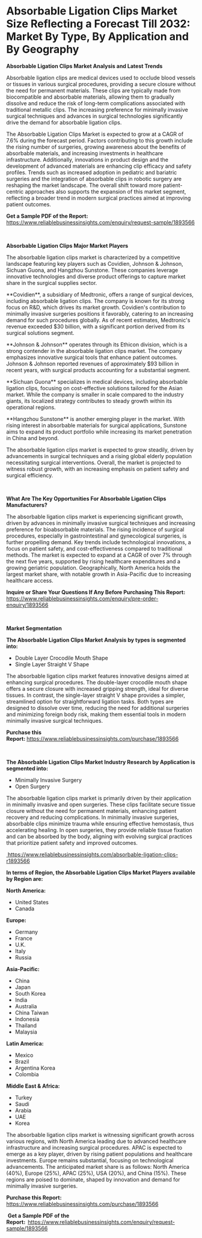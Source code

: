 <p><h1>Absorbable Ligation Clips Market Size Reflecting a Forecast Till 2032: Market By Type, By Application and By Geography</h1></p><p><strong>Absorbable Ligation Clips Market Analysis and Latest Trends</strong></p>
<p><p>Absorbable ligation clips are medical devices used to occlude blood vessels or tissues in various surgical procedures, providing a secure closure without the need for permanent materials. These clips are typically made from biocompatible and absorbable materials, allowing them to gradually dissolve and reduce the risk of long-term complications associated with traditional metallic clips. The increasing preference for minimally invasive surgical techniques and advances in surgical technologies significantly drive the demand for absorbable ligation clips.</p><p>The Absorbable Ligation Clips Market is expected to grow at a CAGR of 7.6% during the forecast period. Factors contributing to this growth include the rising number of surgeries, growing awareness about the benefits of absorbable materials, and increasing investments in healthcare infrastructure. Additionally, innovations in product design and the development of advanced materials are enhancing clip efficacy and safety profiles. Trends such as increased adoption in pediatric and bariatric surgeries and the integration of absorbable clips in robotic surgery are reshaping the market landscape. The overall shift toward more patient-centric approaches also supports the expansion of this market segment, reflecting a broader trend in modern surgical practices aimed at improving patient outcomes.</p></p>
<p><strong>Get a Sample PDF of the Report:&nbsp;</strong> <a href="https://www.reliablebusinessinsights.com/enquiry/request-sample/1893566?utm_campaign=62&utm_medium=2&utm_source=Github&utm_content=ia&utm_term=14042025&utm_id=absorbable-ligation-clips">https://www.reliablebusinessinsights.com/enquiry/request-sample/1893566</a></p>
<p>&nbsp;</p>
<p><strong>Absorbable Ligation Clips Major Market Players</strong></p>
<p><p>The absorbable ligation clips market is characterized by a competitive landscape featuring key players such as Covidien, Johnson & Johnson, Sichuan Guona, and Hangzhou Sunstone. These companies leverage innovative technologies and diverse product offerings to capture market share in the surgical supplies sector.</p><p>**Covidien**, a subsidiary of Medtronic, offers a range of surgical devices, including absorbable ligation clips. The company is known for its strong focus on R&D, which drives its market growth. Covidien's contribution to minimally invasive surgeries positions it favorably, catering to an increasing demand for such procedures globally. As of recent estimates, Medtronic's revenue exceeded $30 billion, with a significant portion derived from its surgical solutions segment.</p><p>**Johnson & Johnson** operates through its Ethicon division, which is a strong contender in the absorbable ligation clips market. The company emphasizes innovative surgical tools that enhance patient outcomes. Johnson & Johnson reported revenues of approximately $93 billion in recent years, with surgical products accounting for a substantial segment.</p><p>**Sichuan Guona** specializes in medical devices, including absorbable ligation clips, focusing on cost-effective solutions tailored for the Asian market. While the company is smaller in scale compared to the industry giants, its localized strategy contributes to steady growth within its operational regions.</p><p>**Hangzhou Sunstone** is another emerging player in the market. With rising interest in absorbable materials for surgical applications, Sunstone aims to expand its product portfolio while increasing its market penetration in China and beyond.</p><p>The absorbable ligation clips market is expected to grow steadily, driven by advancements in surgical techniques and a rising global elderly population necessitating surgical interventions. Overall, the market is projected to witness robust growth, with an increasing emphasis on patient safety and surgical efficiency.</p></p>
<p>&nbsp;</p>
<p><strong>What Are The Key Opportunities For Absorbable Ligation Clips Manufacturers?</strong></p>
<p><p>The absorbable ligation clips market is experiencing significant growth, driven by advances in minimally invasive surgical techniques and increasing preference for bioabsorbable materials. The rising incidence of surgical procedures, especially in gastrointestinal and gynecological surgeries, is further propelling demand. Key trends include technological innovations, a focus on patient safety, and cost-effectiveness compared to traditional methods. The market is expected to expand at a CAGR of over 7% through the next five years, supported by rising healthcare expenditures and a growing geriatric population. Geographically, North America holds the largest market share, with notable growth in Asia-Pacific due to increasing healthcare access.</p></p>
<p><strong>Inquire or Share Your Questions If Any Before Purchasing This Report:</strong> <a href="https://www.reliablebusinessinsights.com/enquiry/pre-order-enquiry/1893566?utm_campaign=62&utm_medium=2&utm_source=Github&utm_content=ia&utm_term=14042025&utm_id=absorbable-ligation-clips">https://www.reliablebusinessinsights.com/enquiry/pre-order-enquiry/1893566</a></p>
<p>&nbsp;</p>
<p><strong>Market Segmentation</strong></p>
<p><strong>The Absorbable Ligation Clips Market Analysis by types is segmented into:</strong></p>
<p><ul><li>Double Layer Crocodile Mouth Shape</li><li>Single Layer Straight V Shape</li></ul></p>
<p><p>The absorbable ligation clips market features innovative designs aimed at enhancing surgical procedures. The double-layer crocodile mouth shape offers a secure closure with increased gripping strength, ideal for diverse tissues. In contrast, the single-layer straight V shape provides a simpler, streamlined option for straightforward ligation tasks. Both types are designed to dissolve over time, reducing the need for additional surgeries and minimizing foreign body risk, making them essential tools in modern minimally invasive surgical techniques.</p></p>
<p><strong>Purchase this Report:&nbsp;</strong><a href="https://www.reliablebusinessinsights.com/purchase/1893566?utm_campaign=62&utm_medium=2&utm_source=Github&utm_content=ia&utm_term=14042025&utm_id=absorbable-ligation-clips">https://www.reliablebusinessinsights.com/purchase/1893566</a></p>
<p>&nbsp;</p>
<p><strong>The Absorbable Ligation Clips Market Industry Research by Application is segmented into:</strong></p>
<p><ul><li>Minimally Invasive Surgery</li><li>Open Surgery</li></ul></p>
<p><p>The absorbable ligation clips market is primarily driven by their application in minimally invasive and open surgeries. These clips facilitate secure tissue closure without the need for permanent materials, enhancing patient recovery and reducing complications. In minimally invasive surgeries, absorbable clips minimize trauma while ensuring effective hemostasis, thus accelerating healing. In open surgeries, they provide reliable tissue fixation and can be absorbed by the body, aligning with evolving surgical practices that prioritize patient safety and improved outcomes.</p></p>
<p><a href="https://www.reliablebusinessinsights.com/absorbable-ligation-clips-r1893566?utm_campaign=62&utm_medium=2&utm_source=Github&utm_content=ia&utm_term=14042025&utm_id=absorbable-ligation-clips">&nbsp;https://www.reliablebusinessinsights.com/absorbable-ligation-clips-r1893566</a></p>
<p><strong>In terms of Region, the Absorbable Ligation Clips Market Players available by Region are:</strong></p>
<p>
    <p> <strong> North America: </strong>
        <ul>
            <li>United States</li>
            <li>Canada</li>
        </ul>
        </p> 
    <p> <strong> Europe: </strong>
        <ul>
            <li>Germany</li>
            <li>France</li>
            <li>U.K.</li>
            <li>Italy</li>
            <li>Russia</li>
        </ul>
        </p> 
    <p> <strong> Asia-Pacific: </strong>
        <ul>
            <li>China</li>
            <li>Japan</li>
            <li>South Korea</li>
            <li>India</li>
            <li>Australia</li>
            <li>China Taiwan</li>
            <li>Indonesia</li>
            <li>Thailand</li>
            <li>Malaysia</li>
        </ul>
        </p> 
    <p> <strong> Latin America: </strong>
        <ul>
            <li>Mexico</li>
            <li>Brazil</li>
            <li>Argentina Korea</li>
            <li>Colombia</li>
        </ul>
        </p> 
    <p> <strong> Middle East & Africa: </strong>
        <ul>
            <li>Turkey</li>
            <li>Saudi</li>
            <li>Arabia</li>
            <li>UAE</li>
            <li>Korea</li>
        </ul>
    </p>
    </p>
<p><p>The absorbable ligation clips market is witnessing significant growth across various regions, with North America leading due to advanced healthcare infrastructure and increasing surgical procedures. APAC is expected to emerge as a key player, driven by rising patient populations and healthcare investments. Europe remains substantial, focusing on technological advancements. The anticipated market share is as follows: North America (40%), Europe (25%), APAC (25%), USA (20%), and China (15%). These regions are poised to dominate, shaped by innovation and demand for minimally invasive surgeries.</p></p>
<p><strong>Purchase this Report: </strong><a href="https://www.reliablebusinessinsights.com/purchase/1893566?utm_campaign=62&utm_medium=2&utm_source=Github&utm_content=ia&utm_term=14042025&utm_id=absorbable-ligation-clips">https://www.reliablebusinessinsights.com/purchase/1893566</a></p>
<p>&nbsp;<strong>Get a Sample PDF of the Report:&nbsp;&nbsp;</strong><a href="https://www.reliablebusinessinsights.com/enquiry/request-sample/1893566?utm_campaign=62&utm_medium=2&utm_source=Github&utm_content=ia&utm_term=14042025&utm_id=absorbable-ligation-clips">https://www.reliablebusinessinsights.com/enquiry/request-sample/1893566</a></p>
<p><strong></strong></p>
<p><p></p><p></p><p></p></p>